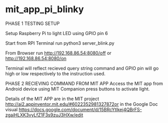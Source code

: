 # mit_app_pi_blinky

PHASE 1 TESTING SETUP

Setup Raspberry Pi to light LED using GPIO pin 6

Start from RPI Terminal run python3 server_blink.py

From Browser run http://192.168.86.54:8080/off or http://192.168.86.54:8080/on

Terminal will reflect recieved query string command and GPIO pin will go high or low respectively to the instruction used.



PHASE 2  RECIEVING COMMAND FROM MIT APP
Access the MIT app from Android device using MIT Companion
press buttons to activate light.

Details of the MIT APP are in the MIT project http://ai2.appinventor.mit.edu/#6022352981327872or in the Google Doc visual
https://docs.google.com/document/d/15BRcYtlkej4QBrFS-zgaiHLXK3vyLfZ1F3s9zuJ3HXw/edit

